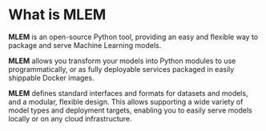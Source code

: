 # What is MLEM

**MLEM** is an open-source Python tool, providing an easy and flexible way to
package and serve Machine Learning models.

**MLEM** allows you transform your models into Python modules to use
programmatically, or as fully deployable services packaged in easily shippable
Docker images.

**MLEM** defines standard interfaces and formats for datasets and models, and a
modular, flexible design. This allows supporting a wide variety of model types
and deployment targets, enabling you to easily serve models locally or on any
cloud infrastructure.
